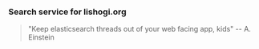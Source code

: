 ### Search service for lishogi.org

> "Keep elasticsearch threads out of your web facing app, kids" -- A. Einstein
